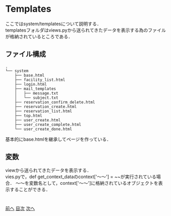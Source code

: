 # Templates
ここではsystem/templatesについて説明する．  
templatesフォルダはviews.pyから送られてきたデータを表示する為のファイルが格納されているところである．  
## ファイル構成
```
.
└── system
    ├── base.html
    ├── facility_list.html
    ├── login.html
    ├── mail_templates
    │   ├── message.txt
    │   └── subject.txt
    ├── reservation_confirm_delete.html
    ├── reservation_create.html
    ├── reservation_list.html
    ├── top.html
    ├── user_create.html
    ├── user_create_complete.html
    └── user_create_done.html
```
基本的にbase.htmlを継承してページを作っている．

## 変数
viewから送られてきたデータを表示する．  
vies.pyで，def get_context_dataのcontext['〜〜'] = ~~が実行されている場合．
〜〜を変数名として，context['〜〜']に格納されているオブジェクトを表示することができる．

#  
[前へ](../md/5-views_py.md)
[目次](../md/0-はじめに.md)
[次へ](../md/7-その他.md)
